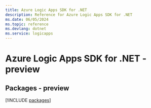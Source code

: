 ```yaml
---
title: Azure Logic Apps SDK for .NET
description: Reference for Azure Logic Apps SDK for .NET
ms.date: 06/05/2024
ms.topic: reference
ms.devlang: dotnet
ms.service: logicapps
---
```

# Azure Logic Apps SDK for .NET - preview
## Packages - preview
[!INCLUDE [packages](logic-apps-index.md)]